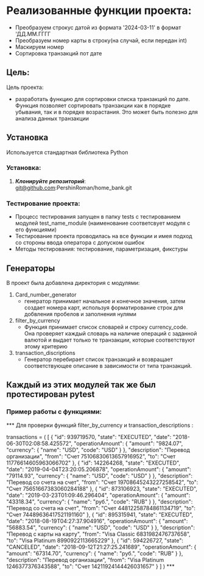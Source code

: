 # Реализованные функции проекта:
- Преобразуем строкус датой из формата '2024-03-11' в формат 'ДД.ММ.ГГГГ
- Преобразуем номер карты в строку(на случай, если передан int)
- Маскируем номер
- Сортировка транзакций пот дате

## Цель: 
Цель проекта:
- разработать функцию для сортировки списка транзакций по дате.
Функция позволяет сортировать транзакции как в порядке убывания, так и в порядке возрастания.
Это может быть полезно для анализа данных транзакции

## Установка
Используется стандартная библиотека Python

### Установка:
1. ***Клонируйте репозиторий***:
    git@github.com:PershinRoman/home_bank.git

### Тестирование проекта:
- Процесс тестирования запущен в папку tests с тестированием модулей test_name_module (наименование соответсвует модуля с его функциями)
- Тестирование проекта проводилась на все функции и имея подход со стороны ввода оператора с допуском ошибок
- Методы тестирования: тестирование, параметризация, фикстуры 

## Генераторы
В проект была добавлена директория с модулями:
1. Card_number_generator
    - генератор принимает начальное и конечное значения,
    затем создает номера карт,
    используя форматирование строк для добвления пробелов
    и заполнения нулями
2. filter_by_currency 
    - Функция принимает список словарей и строку currency_code.
    Она проверяет каждый словарь на наличие операций с заданной валютой
    и выдает только те транзакции, которые соответствуют
    этому критерию
3. transaction_discriptions
    - Генератор перебирает список транзакций
    и возвращает соответствующее описание
    в зависимости от типа транзакций.
## Каждый из этих модулей так же был протестирован pytest

### Пример работы с функциями:
*** Для проверки функций 
filter_by_currency
 и 
transaction_descriptions
:

transactions = (
    [
        {
            "id": 939719570,
            "state": "EXECUTED",
            "date": "2018-06-30T02:08:58.425572",
            "operationAmount": {
                "amount": "9824.07",
                "currency": {
                    "name": "USD",
                    "code": "USD"
                }
            },
            "description": "Перевод организации",
            "from": "Счет 75106830613657916952",
            "to": "Счет 11776614605963066702"
        },
        {
            "id": 142264268,
            "state": "EXECUTED",
            "date": "2019-04-04T23:20:05.206878",
            "operationAmount": {
                "amount": "79114.93",
                "currency": {
                    "name": "USD",
                    "code": "USD"
                }
            },
            "description": "Перевод со счета на счет",
            "from": "Счет 19708645243227258542",
            "to": "Счет 75651667383060284188"
        },
        {
            "id": 873106923,
            "state": "EXECUTED",
            "date": "2019-03-23T01:09:46.296404",
            "operationAmount": {
                "amount": "43318.34",
                "currency": {
                    "name": "руб.",
                    "code": "RUB"
                }
            },
            "description": "Перевод со счета на счет",
            "from": "Счет 44812258784861134719",
            "to": "Счет 74489636417521191160"
        },
        {
            "id": 895315941,
            "state": "EXECUTED",
            "date": "2018-08-19T04:27:37.904916",
            "operationAmount": {
                "amount": "56883.54",
                "currency": {
                    "name": "USD",
                    "code": "USD"
                }
            },
            "description": "Перевод с карты на карту",
            "from": "Visa Classic 6831982476737658",
            "to": "Visa Platinum 8990922113665229"
        },
        {
            "id": 594226727,
            "state": "CANCELED",
            "date": "2018-09-12T21:27:25.241689",
            "operationAmount": {
                "amount": "67314.70",
                "currency": {
                    "name": "руб.",
                    "code": "RUB"
                }
            },
            "description": "Перевод организации",
            "from": "Visa Platinum 1246377376343588",
            "to": "Счет 14211924144426031657"
        }
    ]
) ***